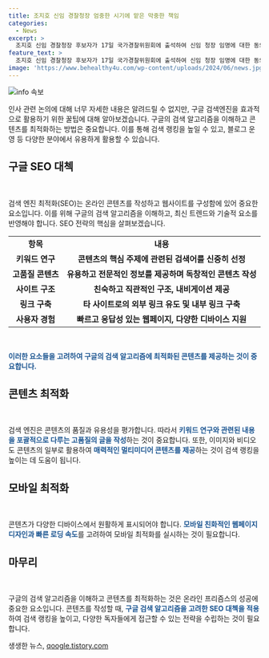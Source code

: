 ```yaml
---
title: 조지호 신임 경찰청장 엄중한 시기에 맡은 막중한 책임
categories:
  - News
excerpt: >
  조지호 신임 경찰청장 후보자가 17일 국가경찰위원회에 출석하여 신임 청장 임명에 대한 동의 여부를 논의하고 있는 사진입니다. 
feature_text: >
  조지호 신임 경찰청장 후보자가 17일 국가경찰위원회에 출석하여 신임 청장 임명에 대한 동의 여부를 논의하고 있는 사진입니다. 
image: 'https://www.behealthy4u.com/wp-content/uploads/2024/06/news.jpg'
---
```


<p><img src="https://www.behealthy4u.com/wp-content/uploads/2024/06/news.jpg" alt="info 속보" /></p>

<p>인사 관련 논의에 대해 너무 자세한 내용은 알려드릴 수 없지만, 구글 검색엔진을 효과적으로 활용하기 위한 꿀팁에 대해 알아보겠습니다. 구글의 검색 알고리즘을 이해하고 콘텐츠를 최적화하는 방법은 중요합니다. 이를 통해 검색 랭킹을 높일 수 있고, 블로그 운영 등 다양한 분야에서 유용하게 활용할 수 있습니다.</p>

<h2 data-ke-size="size26">구글 SEO 대첵</h2>

<p data-ke-size="size16">&nbsp;</p>

<p data-ke-size="size16">검색 엔진 최적화(SEO)는 온라인 콘텐츠를 작성하고 웹사이트를 구성함에 있어 중요한 요소입니다. 이를 위해 구글의 검색 알고리즘을 이해하고, 최신 트렌드와 기술적 요소를 반영해야 합니다. SEO 전략의 핵심을 살펴보겠습니다.</p>

<table>
    <tr>
        <td style="text-align: center; height: 17px;"><b>항목</b></td>
        <td style="text-align: center; height: 17px;"><b>내용</b></td>
    </tr>
    <tr>
        <td style="text-align: center; height: 17px;"><b>키워드 연구</b></td>
        <td style="text-align: center; height: 17px;"><b>콘텐츠의 핵심 주제에 관련된 검색어를 신중히 선정</b></td>
    </tr>
    <tr>
        <td style="text-align: center; height: 17px;"><b>고품질 콘텐츠</b></td>
        <td style="text-align: center; height: 17px;"><b>유용하고 전문적인 정보를 제공하며 독창적인 콘텐츠 작성</b></td>
    </tr>
    <tr>
        <td style="text-align: center; height: 17px;"><b>사이트 구조</b></td>
        <td style="text-align: center; height: 17px;"><b>친숙하고 직관적인 구조, 내비게이션 제공</b></td>
    </tr>
    <tr>
        <td style="text-align: center; height: 17px;"><b>링크 구축</b></td>
        <td style="text-align: center; height: 17px;"><b>타 사이트로의 외부 링크 유도 및 내부 링크 구축</b></td>
    </tr>
    <tr>
        <td style="text-align: center; height: 17px;"><b>사용자 경험</b></td>
        <td style="text-align: center; height: 17px;"><b>빠르고 응답성 있는 웹페이지, 다양한 디바이스 지원</b></td>
    </tr>
</table>

<p data-ke-size="size16">&nbsp;</p>

<p><b><span style="color: #1a5490;">이러한 요소들을 고려하여 구글의 검색 알고리즘에 최적화된 콘텐츠를 제공하는 것이 중요합니다.</span></b></p>

<h2 data-ke-size="size26">콘텐츠 최적화</h2>

<p data-ke-size="size16">&nbsp;</p>

<p data-ke-size="size16">검색 엔진은 콘텐츠의 품질과 유용성을 평가합니다. 따라서 <b><span style="color: #1a5490;">키워드 연구와 관련된 내용을 포괄적으로 다루는 고품질의 글을 작성</span></b>하는 것이 중요합니다. 또한, 이미지와 비디오도 콘텐츠의 일부로 활용하여 <b><span style="color: #1a5490;">매력적인 멀티미디어 콘텐츠를 제공</span></b>하는 것이 검색 랭킹을 높이는 데 도움이 됩니다.</p>

<h2 data-ke-size="size26">모바일 최적화</h2>

<p data-ke-size="size16">&nbsp;</p>

<p data-ke-size="size16">콘텐츠가 다양한 디바이스에서 원활하게 표시되어야 합니다. <b><span style="color: #1a5490;">모바일 친화적인 웹페이지 디자인과 빠른 로딩 속도</span></b>를 고려하여 모바일 최적화를 실시하는 것이 필요합니다.</p>

<h2 data-ke-size="size26">마무리</h2>

<p data-ke-size="size16">&nbsp;</p>

<p data-ke-size="size16">구글의 검색 알고리즘을 이해하고 콘텐츠를 최적화하는 것은 온라인 프리즘스의 성공에 중요한 요소입니다. 콘텐츠를 작성할 때, <b><span style="color: #1a5490;">구글 검색 알고리즘을 고려한 SEO 대첵을 적용</span></b>하여 검색 랭킹을 높이고, 다양한 독자들에게 접근할 수 있는 전략을 수립하는 것이 필요합니다.</p>
생생한 뉴스, <a href="https://qoogle.tistory.com" rel="dofollow">qoogle.tistory.com</a>


